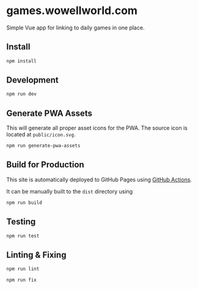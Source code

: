 # games.wowellworld.com

Simple Vue app for linking to daily games in one place.

## Install

```bash
npm install
```

## Development

```bash
npm run dev
```

## Generate PWA Assets

This will generate all proper asset icons for the PWA. The source icon is located at `public/icon.svg`.

```bash
npm run generate-pwa-assets
```

## Build for Production

This site is automatically deployed to GitHub Pages using [GitHub Actions](./.github/workflows/deploy.yml).

It can be manually built to the `dist` directory using

```bash
npm run build
```

## Testing

```bash
npm run test
```

## Linting & Fixing

```sh
npm run lint
```

```sh
npm run fix
```
